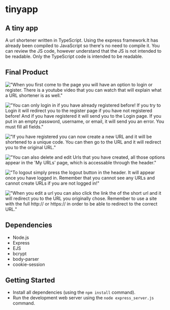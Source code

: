 # tinyapp
## A tiny app
A url shortener written in TypeScript. Using the express framework.It has already been compiled to JavaScript so there's no need to compile it. You can review the JS code, however understand that the JS is not intended to be readable. Only the TypeScript code is intended to be readable.
## Final Product

!["When you first come to the page you will have an option to login or register. There is a youtube video that you can watch that will explain what a URL shortener is as well."](#images/Frontpage.png)

!["You can only login in if you have already registered before! If you try to Login it will redirect you to the register page if you have not registered before! And if you have registered it will send you to the Login page. If you put in an empty password, username, or email, it will send you an error. You must fill all fields."](#images/Registration.png)

!["If you have registered you can now create a new URL and it will be shortened to a unique code. You can then go to the URL and it will redirect you to the original URL."](#./images/CreateUrl.png)

!["You can also delete and edit Urls that you have created, all those options appear in the 'My URLs' page, which is accessable through the header."](#/..images/MyUrls.pngg)

!["To logout simply press the logout button in the header. It will appear once you have logged in. Remember that you cannot see any URLs and cannot create URLs if you are not logged in!"](#images/LoggedIn.png)

!["When you edit a url you can also click the link the of the short url and it will redirect you to the URL you originally chose. Remember to use a site with the full http:// or https:// in order to be able to redirect to the correct URL."](#images/Edit.png)
## Dependencies

- Node.js
- Express
- EJS
- bcrypt
- body-parser
- cookie-session

## Getting Started

- Install all dependencies (using the `npm install` command).
- Run the development web server using the `node express_server.js` command.